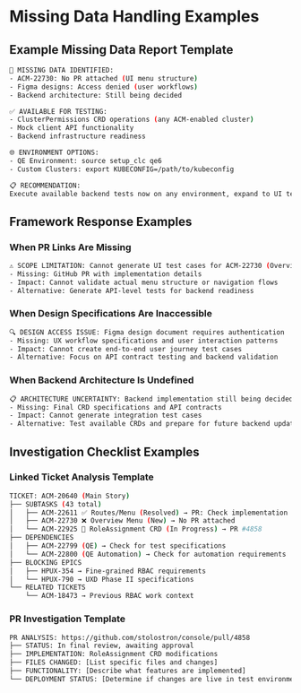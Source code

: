 # Missing Data Handling Examples

## Example Missing Data Report Template

```bash
🚨 MISSING DATA IDENTIFIED:
- ACM-22730: No PR attached (UI menu structure)
- Figma designs: Access denied (user workflows)  
- Backend architecture: Still being decided

✅ AVAILABLE FOR TESTING:
- ClusterPermissions CRD operations (any ACM-enabled cluster)
- Mock client API functionality  
- Backend infrastructure readiness

🌐 ENVIRONMENT OPTIONS:
- QE Environment: source setup_clc qe6
- Custom Clusters: export KUBECONFIG=/path/to/kubeconfig

📋 RECOMMENDATION: 
Execute available backend tests now on any environment, expand to UI testing when missing components are deployed.
```

## Framework Response Examples

### When PR Links Are Missing
```bash
⚠️ SCOPE LIMITATION: Cannot generate UI test cases for ACM-22730 (Overview menu)
- Missing: GitHub PR with implementation details
- Impact: Cannot validate actual menu structure or navigation flows
- Alternative: Generate API-level tests for backend readiness
```

### When Design Specifications Are Inaccessible
```bash
🔍 DESIGN ACCESS ISSUE: Figma design document requires authentication
- Missing: UX workflow specifications and user interaction patterns
- Impact: Cannot create end-to-end user journey test cases
- Alternative: Focus on API contract testing and backend validation
```

### When Backend Architecture Is Undefined
```bash
📋 ARCHITECTURE UNCERTAINTY: Backend implementation still being decided
- Missing: Final CRD specifications and API contracts
- Impact: Cannot generate integration test cases
- Alternative: Test available CRDs and prepare for future backend updates
```

## Investigation Checklist Examples

### Linked Ticket Analysis Template
```bash
TICKET: ACM-20640 (Main Story)
├── SUBTASKS (43 total)
│   ├── ACM-22611 ✅ Routes/Menu (Resolved) → PR: Check implementation
│   ├── ACM-22730 ❌ Overview Menu (New) → No PR attached
│   └── ACM-22925 🔄 RoleAssignment CRD (In Progress) → PR #4858
├── DEPENDENCIES
│   ├── ACM-22799 (QE) → Check for test specifications
│   └── ACM-22800 (QE Automation) → Check for automation requirements
├── BLOCKING EPICS
│   ├── HPUX-354 → Fine-grained RBAC requirements
│   └── HPUX-790 → UXD Phase II specifications
└── RELATED TICKETS
    └── ACM-18473 → Previous RBAC work context
```

### PR Investigation Template
```bash
PR ANALYSIS: https://github.com/stolostron/console/pull/4858
├── STATUS: In final review, awaiting approval
├── IMPLEMENTATION: RoleAssignment CRD modifications
├── FILES CHANGED: [List specific files and changes]
├── FUNCTIONALITY: [Describe what features are implemented]
└── DEPLOYMENT STATUS: [Determine if changes are live in test environment]
```